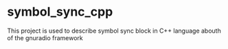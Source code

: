 # symbol_sync_cpp
This project is used to describe symbol sync block in C++ language abouth of the gnuradio framework
